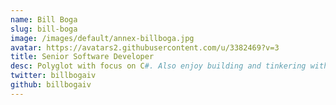 ```yaml
---
name: Bill Boga
slug: bill-boga
image: /images/default/annex-billboga.jpg
avatar: https://avatars2.githubusercontent.com/u/3382469?v=3
title: Senior Software Developer
desc: Polyglot with focus on C#. Also enjoy building and tinkering with hardware.
twitter: billbogaiv
github: billbogaiv
---
```

